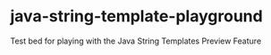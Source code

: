 # java-string-template-playground
Test bed for playing with the Java String Templates Preview Feature
